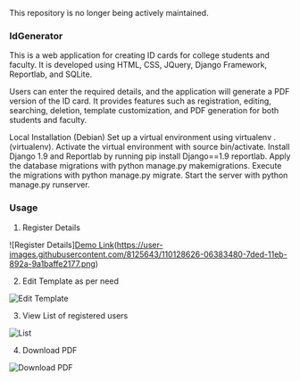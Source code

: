 This repository is no longer being actively maintained.

### IdGenerator
This is a web application for creating ID cards for college students and faculty. It is developed using HTML, CSS, JQuery, Django Framework, Reportlab, and SQLite.

Users can enter the required details, and the application will generate a PDF version of the ID card. It provides features such as registration, editing, searching, deletion, template customization, and PDF generation for both students and faculty.

Local Installation (Debian)
Set up a virtual environment using virtualenv . (virtualenv).
Activate the virtual environment with source bin/activate.
Install Django 1.9 and Reportlab by running pip install Django==1.9 reportlab.
Apply the database migrations with python manage.py makemigrations.
Execute the migrations with python manage.py migrate.
Start the server with python manage.py runserver.



### Usage


1. Register Details

![Register Details][Demo Link](http://idgen.pythonanywhere.com/)(https://user-images.githubusercontent.com/8125643/110128626-06383480-7ded-11eb-892a-9a1baffe2177.png)

2. Edit Template as per need

![Edit Template](https://user-images.githubusercontent.com/8125643/110128771-31bb1f00-7ded-11eb-9239-cba6ef95dcd0.png)

3. View List of registered users

![List](https://user-images.githubusercontent.com/8125643/110128796-38499680-7ded-11eb-8bae-619842bf6a94.png)

4. Download PDF

![Download PDF](https://user-images.githubusercontent.com/8125643/110128817-3c75b400-7ded-11eb-8a05-61719c5858ce.png)



